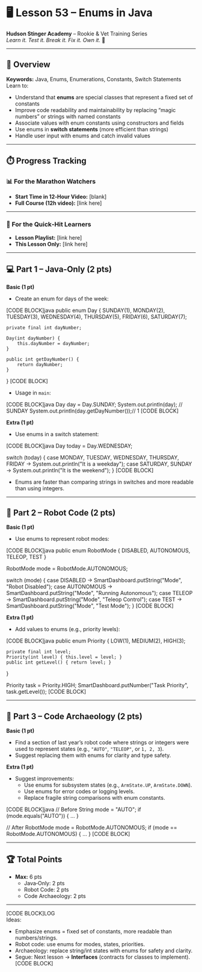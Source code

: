 # 🖥️ Lesson 53 – Enums in Java

**Hudson Stinger Academy** – Rookie & Vet Training Series  
_Learn it. Test it. Break it. Fix it. Own it._ 📅  

---

## 🎯 Overview
**Keywords:** Java, Enums, Enumerations, Constants, Switch Statements  
Learn to:
- Understand that **enums** are special classes that represent a fixed set of constants  
- Improve code readability and maintainability by replacing “magic numbers” or strings with named constants  
- Associate values with enum constants using constructors and fields  
- Use enums in **switch statements** (more efficient than strings)  
- Handle user input with enums and catch invalid values  

---

## ⏱️ Progress Tracking

### 📊 For the Marathon Watchers  
- **Start Time in 12‑Hour Video:** [blank]  
- **Full Course (12h video):** [link here]  

---

### 🎯 For the Quick‑Hit Learners  
- **Lesson Playlist:** [link here]  
- **This Lesson Only:** [link here]  

---

## 💻 Part 1 – Java‑Only (2 pts)

**Basic (1 pt)**  
- Create an enum for days of the week:  

[CODE BLOCK]java
public enum Day {
    SUNDAY(1),
    MONDAY(2),
    TUESDAY(3),
    WEDNESDAY(4),
    THURSDAY(5),
    FRIDAY(6),
    SATURDAY(7);

    private final int dayNumber;

    Day(int dayNumber) {
        this.dayNumber = dayNumber;
    }

    public int getDayNumber() {
        return dayNumber;
    }
}
[CODE BLOCK]

- Usage in `main`:  

[CODE BLOCK]java
Day day = Day.SUNDAY;
System.out.println(day);              // SUNDAY
System.out.println(day.getDayNumber());// 1
[CODE BLOCK]

**Extra (1 pt)**  
- Use enums in a switch statement:  

[CODE BLOCK]java
Day today = Day.WEDNESDAY;

switch (today) {
    case MONDAY, TUESDAY, WEDNESDAY, THURSDAY, FRIDAY -> 
        System.out.println("It is a weekday");
    case SATURDAY, SUNDAY -> 
        System.out.println("It is the weekend");
}
[CODE BLOCK]

- Enums are faster than comparing strings in switches and more readable than using integers.  

---

## 🤖 Part 2 – Robot Code (2 pts)

**Basic (1 pt)**  
- Use enums to represent robot modes:  

[CODE BLOCK]java
public enum RobotMode {
    DISABLED,
    AUTONOMOUS,
    TELEOP,
    TEST
}

RobotMode mode = RobotMode.AUTONOMOUS;

switch (mode) {
    case DISABLED -> SmartDashboard.putString("Mode", "Robot Disabled");
    case AUTONOMOUS -> SmartDashboard.putString("Mode", "Running Autonomous");
    case TELEOP -> SmartDashboard.putString("Mode", "Teleop Control");
    case TEST -> SmartDashboard.putString("Mode", "Test Mode");
}
[CODE BLOCK]

**Extra (1 pt)**  
- Add values to enums (e.g., priority levels):  

[CODE BLOCK]java
public enum Priority {
    LOW(1), MEDIUM(2), HIGH(3);

    private final int level;
    Priority(int level) { this.level = level; }
    public int getLevel() { return level; }
}

Priority task = Priority.HIGH;
SmartDashboard.putNumber("Task Priority", task.getLevel());
[CODE BLOCK]

---

## 📜 Part 3 – Code Archaeology (2 pts)

**Basic (1 pt)**  
- Find a section of last year’s robot code where strings or integers were used to represent states (e.g., `"AUTO"`, `"TELEOP"`, or `1, 2, 3`).  
- Suggest replacing them with enums for clarity and type safety.  

**Extra (1 pt)**  
- Suggest improvements:  
  - Use enums for subsystem states (e.g., `ArmState.UP`, `ArmState.DOWN`).  
  - Use enums for error codes or logging levels.  
  - Replace fragile string comparisons with enum constants.  

[CODE BLOCK]java
// Before
String mode = "AUTO";
if (mode.equals("AUTO")) { ... }

// After
RobotMode mode = RobotMode.AUTONOMOUS;
if (mode == RobotMode.AUTONOMOUS) { ... }
[CODE BLOCK]

---

## 🏆 Total Points
- **Max:** 6 pts  
  - Java‑Only: 2 pts  
  - Robot Code: 2 pts  
  - Code Archaeology: 2 pts  

---

[CODE BLOCK]LOG  
Ideas:  
- Emphasize enums = fixed set of constants, more readable than numbers/strings.  
- Robot code: use enums for modes, states, priorities.  
- Archaeology: replace string/int states with enums for safety and clarity.  
- Segue: Next lesson → **Interfaces** (contracts for classes to implement).  
[CODE BLOCK]
```